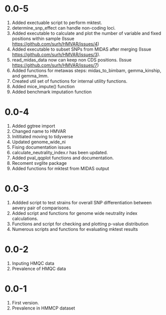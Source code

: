 # 0.0-5
1. Added exectuable script to perform mktest.
2. determine_snp_effect can handle non-coding loci.
3. Added executable to calculate and plot the number of
variable and fixed positions within sample (Issue
https://github.com/surh/HMVAR/issues/4)
4. Added executable to subset SNPs from MIDAS after merging 
(Issue https://github.com/surh/HMVAR/issues/3).
6. read_midas_data now can keep non CDS positions.
(Issue https://github.com/surh/HMVAR/issues/7)
7. Added functions for metawas steps: midas_to_bimbam,
gemma_kinship, and gemma_lmm.
8. Created util set of functions for internal utility functions.
9. Added mice_impute() function
10. Added benchmark imputation function

# 0.0-4
1. Added ggtree import
2. Changed name to HMVAR
3. Inititiated moving to tidyverse
4. Updated genome_wide_ni
5. Fising documentation issues
6. calculate_neutrality_index.r has been updated.
7. Added pval_qqplot functions and documentation.
8. Recoment svglite package
9. Added functions for mktest from MIDAS output

# 0.0-3
1. Addded script to test strains for overall SNP
differentiation between aevery pair of comparisons.
2. Added script and functions for genome wide neutrality index
calculations.
3. Functions and script for checking and plotting p-value distribution
4. Numerous scripts and functions for evaluating mktest
results

# 0.0-2
1. Inputing HMQC data
2. Prevalence of HMQC data

# 0.0-1
1. First version.
2. Prevalence in HMMCP dataset
